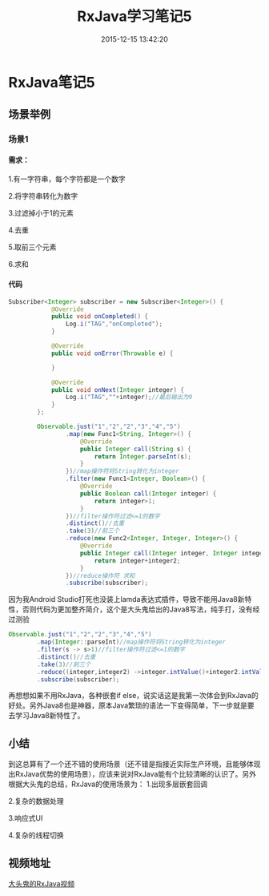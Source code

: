 ﻿---
title: RxJava学习笔记5
date: 2015-12-15 13:42:20
tags: [Android, RxJava]
categories: 施博文
---
# RxJava笔记5
## 场景举例
### 场景1
#### 需求：
1.有一字符串，每个字符都是一个数字

2.将字符串转化为数字

3.过滤掉小于1的元素

4.去重

5.取前三个元素

6.求和
#### 代码
```Java
Subscriber<Integer> subscriber = new Subscriber<Integer>() {
            @Override
            public void onCompleted() {
                Log.i("TAG","onCompleted");
            }

            @Override
            public void onError(Throwable e) {

            }

            @Override
            public void onNext(Integer integer) {
                Log.i("TAG",""+integer);//最后输出为9
            }
        };

        Observable.just("1","2","2","3","4","5")
                .map(new Func1<String, Integer>() {
                    @Override
                    public Integer call(String s) {
                        return Integer.parseInt(s);
                    }
                })//map操作符将String转化为integer
                .filter(new Func1<Integer, Boolean>() {
                    @Override
                    public Boolean call(Integer integer) {
                        return integer>1;
                    }
                })//filter操作符过滤<=1的数字
                .distinct()//去重
                .take(3)//前三个
                .reduce(new Func2<Integer, Integer, Integer>() {
                    @Override
                    public Integer call(Integer integer, Integer integer2) {
                        return integer+integer2;
                    }
                })//reduce操作符 求和
                .subscribe(subscriber);
```
因为我Android Studio打死也没装上lamda表达式插件，导致不能用Java8新特性，否则代码为更加整齐简介，这个是大头鬼给出的Java8写法，纯手打，没有经过测验
```Java
Observable.just("1","2","2","3","4","5")
        .map(Integer::parseInt)//map操作符将String转化为integer
        .filter(s -> s>1)//filter操作符过滤<=1的数字
        .distinct()//去重
        .take(3)//前三个
        .reduce((integer,integer2) ->integer.intValue()+integer2.intValue())//reduce操作符 求和
        .subscribe(subscriber);
```
再想想如果不用RxJava，各种嵌套if else，说实话这是我第一次体会到RxJava的好处。另外Java8也是神器，原本Java繁琐的语法一下变得简单，下一步就是要去学习Java8新特性了。

## 小结
到这总算有了一个还不错的使用场景（还不错是指接近实际生产环境，且能够体现出RxJava优势的使用场景），应该来说对RxJava能有个比较清晰的认识了。另外根据大头鬼的总结，RxJava的使用场景为：
1.出现多层嵌套回调

2.复杂的数据处理

3.响应式UI

4.复杂的线程切换

## 视频地址
[大头鬼的RxJava视频](http://boolan.com/lecture/1000001243#0-tsina-1-68759-397232819ff9a47a7b7e80a40613cfe1)
